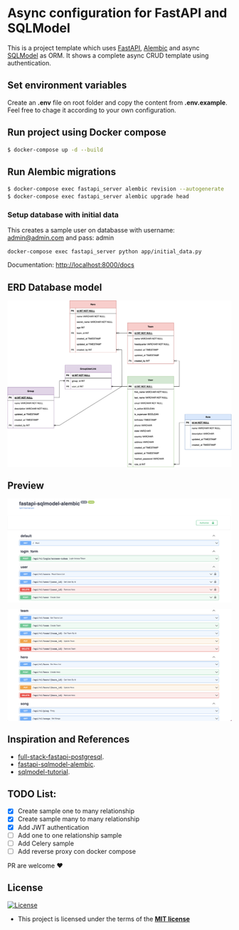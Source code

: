 # Async configuration for FastAPI and SQLModel

This is a project template which uses [FastAPI](https://fastapi.tiangolo.com/), [Alembic](https://alembic.sqlalchemy.org/en/latest/) and async [SQLModel](https://sqlmodel.tiangolo.com/) as ORM. It shows a complete async CRUD template using authentication.

## Set environment variables

Create an **.env** file on root folder and copy the content from **.env.example**. Feel free to chage it according to your own configuration.

## Run project using Docker compose

```sh
$ docker-compose up -d --build
```

## Run Alembic migrations

```sh
$ docker-compose exec fastapi_server alembic revision --autogenerate
$ docker-compose exec fastapi_server alembic upgrade head
```

### Setup database with initial data
This creates a sample user on databasse with username: admin@admin.com and pass: admin
```
docker-compose exec fastapi_server python app/initial_data.py
```

Documentation: [http://localhost:8000/docs](http://localhost:8000/docs)

## ERD Database model
<p align="center">
  <img src="static/erd.png" align="center"/>
</p>

## Preview
  
<p align="center">
  <img src="static/1.png" align="center"/>
</p>
<p align="center">
  <img src="static/2.png" align="center"/>
</p>

## Inspiration and References

- [full-stack-fastapi-postgresql](https://github.com/tiangolo/full-stack-fastapi-postgresql).
- [fastapi-sqlmodel-alembic](https://github.com/testdrivenio/fastapi-sqlmodel-alembic).
- [sqlmodel-tutorial](https://sqlmodel.tiangolo.com/tutorial/fastapi/).

## TODO List:

- [x] Create sample one to many relationship
- [x] Create sample many to many relationship
- [x] Add JWT authentication
- [ ] Add one to one relationship sample
- [ ] Add Celery sample
- [ ] Add reverse proxy con docker compose

PR are welcome ❤️

## License

[![License](http://img.shields.io/:license-mit-blue.svg?style=flat-square)](http://badges.mit-license.org)

- This project is licensed under the terms of the **[MIT license](LICENSE)**